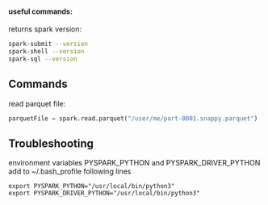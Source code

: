 #### useful commands:
returns spark version:
```sh
spark-submit --version
spark-shell --version
spark-sql --version
```

## Commands

read parquet file:
```python
parquetFile = spark.read.parquet("/user/me/part-0001.snappy.parquet")
```


## Troubleshooting
environment variables PYSPARK_PYTHON and PYSPARK_DRIVER_PYTHON
add to ~/.bash_profile following lines
```
export PYSPARK_PYTHON="/usr/local/bin/python3"
export PYSPARK_DRIVER_PYTHON="/usr/local/bin/python3"
```
